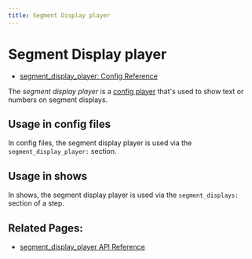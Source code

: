 ```yaml
---
title: Segment Display player
---
```


# Segment Display player

* [segment_display_player: Config Reference](../config/segment_display_player.md)

The *segment display player* is a [config player](index.md)
that's used to show text or numbers on segment displays.

## Usage in config files

In config files, the segment display player is used via the
`segment_display_player:` section.

## Usage in shows

In shows, the segment display player is used via the `segment_displays:`
section of a step.

## Related Pages:

* [segment_display_player API Reference](../code/api_reference/config_players/segment_display_player.md)
